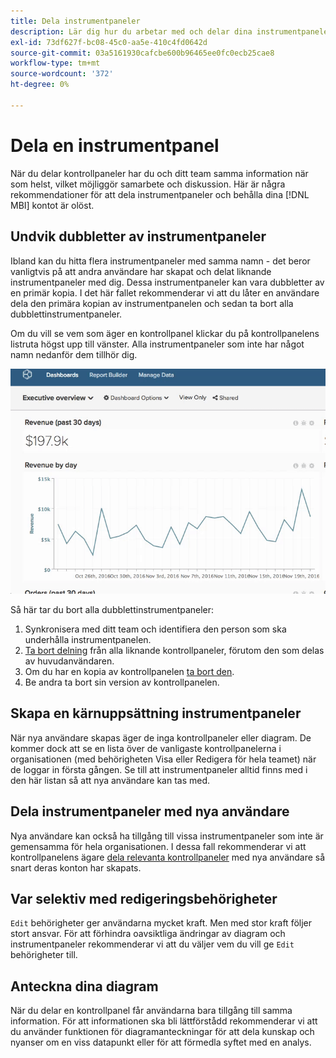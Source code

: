 ```yaml
---
title: Dela instrumentpaneler
description: Lär dig hur du arbetar med och delar dina instrumentpaneler.
exl-id: 73df627f-bc08-45c0-aa5e-410c4fd0642d
source-git-commit: 03a5161930cafcbe600b96465ee0fc0ecb25cae8
workflow-type: tm+mt
source-wordcount: '372'
ht-degree: 0%

---
```


# Dela en instrumentpanel

När du delar kontrollpaneler har du och ditt team samma information när som helst, vilket möjliggör samarbete och diskussion. Här är några rekommendationer för att dela instrumentpaneler och behålla dina [!DNL MBI] kontot är olöst.

## Undvik dubbletter av instrumentpaneler

Ibland kan du hitta flera instrumentpaneler med samma namn - det beror vanligtvis på att andra användare har skapat och delat liknande instrumentpaneler med dig. Dessa instrumentpaneler kan vara dubbletter av en primär kopia. I det här fallet rekommenderar vi att du låter en användare dela den primära kopian av instrumentpanelen och sedan ta bort alla dubblettinstrumentpaneler.

Om du vill se vem som äger en kontrollpanel klickar du på kontrollpanelens listruta högst upp till vänster. Alla instrumentpaneler som inte har något namn nedanför dem tillhör dig.

![](../../mbi/assets/Dash_ownership.gif)

Så här tar du bort alla dubblettinstrumentpaneler:

1. Synkronisera med ditt team och identifiera den person som ska underhålla instrumentpanelen.
1. [Ta bort delning](../data-user/dashboards/leave-dashboard.md) från alla liknande kontrollpaneler, förutom den som delas av huvudanvändaren.
1. Om du har en kopia av kontrollpanelen [ta bort den](../data-user/dashboards/deleting-dashboard.md).
1. Be andra ta bort sin version av kontrollpanelen.

## Skapa en kärnuppsättning instrumentpaneler

När nya användare skapas äger de inga kontrollpaneler eller diagram. De kommer dock att se en lista över de vanligaste kontrollpanelerna i organisationen (med behörigheten Visa eller Redigera för hela teamet) när de loggar in första gången. Se till att instrumentpaneler alltid finns med i den här listan så att nya användare kan tas med.

## Dela instrumentpaneler med nya användare

Nya användare kan också ha tillgång till vissa instrumentpaneler som inte är gemensamma för hela organisationen. I dessa fall rekommenderar vi att kontrollpanelens ägare [dela relevanta kontrollpaneler](../data-user/dashboards/share-dashboard-with-users.md) med nya användare så snart deras konton har skapats.

## Var selektiv med redigeringsbehörigheter

`Edit` behörigheter ger användarna mycket kraft. Men med stor kraft följer stort ansvar. För att förhindra oavsiktliga ändringar av diagram och instrumentpaneler rekommenderar vi att du väljer vem du vill ge `Edit` behörigheter till.

## Anteckna dina diagram

När du delar en kontrollpanel får användarna bara tillgång till samma information. För att informationen ska bli lättförstådd rekommenderar vi att du använder funktionen för diagramanteckningar för att dela kunskap och nyanser om en viss datapunkt eller för att förmedla syftet med en analys.
